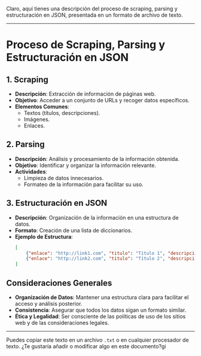 Claro, aquí tienes una descripción del proceso de scraping, parsing y estructuración en JSON, presentada en un formato de archivo de texto.

---

# Proceso de Scraping, Parsing y Estructuración en JSON

## 1. Scraping
- **Descripción**: Extracción de información de páginas web.
- **Objetivo**: Acceder a un conjunto de URLs y recoger datos específicos.
- **Elementos Comunes**:
  - Textos (títulos, descripciones).
  - Imágenes.
  - Enlaces.

## 2. Parsing
- **Descripción**: Análisis y procesamiento de la información obtenida.
- **Objetivo**: Identificar y organizar la información relevante.
- **Actividades**:
  - Limpieza de datos innecesarios.
  - Formateo de la información para facilitar su uso.

## 3. Estructuración en JSON
- **Descripción**: Organización de la información en una estructura de datos.
- **Formato**: Creación de una lista de diccionarios.
- **Ejemplo de Estructura**:
  ```json
  [
      {"enlace": "http://link1.com", "titulo": "Título 1", "descripcion": "Descripción 1"},
      {"enlace": "http://link2.com", "titulo": "Título 2", "descripcion": "Descripción 2"}
  ]
  ```

## Consideraciones Generales
- **Organización de Datos**: Mantener una estructura clara para facilitar el acceso y análisis posterior.
- **Consistencia**: Asegurar que todos los datos sigan un formato similar.
- **Ética y Legalidad**: Ser consciente de las políticas de uso de los sitios web y de las consideraciones legales.

---

Puedes copiar este texto en un archivo `.txt` o en cualquier procesador de texto. ¿Te gustaría añadir o modificar algo en este documento?gi